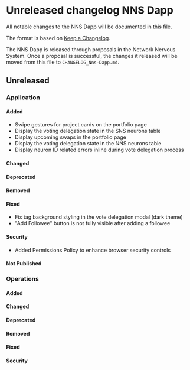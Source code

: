 # Unreleased changelog NNS Dapp

All notable changes to the NNS Dapp will be documented in this file.

The format is based on [Keep a Changelog](https://keepachangelog.com/en/1.0.0/).

The NNS Dapp is released through proposals in the Network Nervous System. Once a
proposal is successful, the changes it released will be moved from this file to
`CHANGELOG_Nns-Dapp.md`.

## Unreleased

### Application

#### Added

* Swipe gestures for project cards on the portfolio page
* Display the voting delegation state in the SNS neurons table
* Display upcoming swaps in the portfolio page
* Display the voting delegation state in the NNS neurons table
* Display neuron ID related errors inline during vote delegation process

#### Changed

#### Deprecated

#### Removed

#### Fixed

* Fix tag background styling in the vote delegation modal (dark theme)
* "Add Followee" button is not fully visible after adding a followee

#### Security

* Added Permissions Policy to enhance browser security controls

#### Not Published

### Operations

#### Added

#### Changed

#### Deprecated

#### Removed

#### Fixed

#### Security
